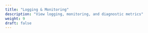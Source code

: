```yaml
---
title: "Logging & Monitoring"
description: "View logging, monitoring, and diagnostic metrics"
weight: 9
draft: false
---
```

